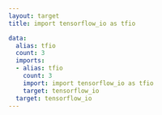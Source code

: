```yaml
---
layout: target
title: import tensorflow_io as tfio

data:
  alias: tfio
  count: 3
  imports:
  - alias: tfio
    count: 3
    import: import tensorflow_io as tfio
    target: tensorflow_io
  target: tensorflow_io
---
```

